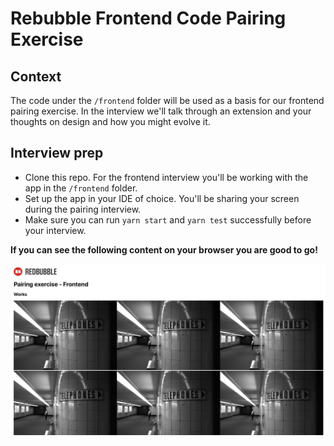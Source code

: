 # Rebubble Frontend Code Pairing Exercise

## Context
The code under the `/frontend` folder will be used as a basis for our frontend pairing exercise.
In the interview we'll talk through an extension and your thoughts on design and how you might evolve it.

## Interview prep
* Clone this repo. For the frontend interview you'll be working with the app in the `/frontend` folder.
* Set up the app in your IDE of choice. You'll be sharing your screen during the pairing interview.
* Make sure you can run `yarn start` and `yarn test` successfully before your interview.

**If you can see the following content on your browser you are good to go!**


![Preview](public/preview.png)
